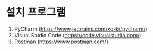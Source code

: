 # 설치 프로그램

1. PyCharm (https://www.jetbrains.com/ko-kr/pycharm/)
2. Visual Studio Code (https://code.visualstudio.com/)
3. Postman (https://www.postman.com/)

